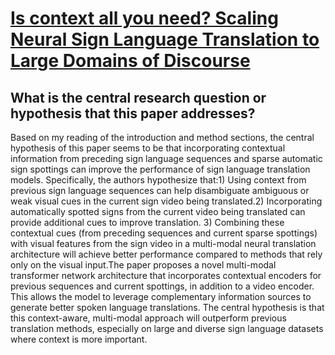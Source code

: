 # [Is context all you need? Scaling Neural Sign Language Translation to   Large Domains of Discourse](https://arxiv.org/abs/2308.09622)

## What is the central research question or hypothesis that this paper addresses?

Based on my reading of the introduction and method sections, the central hypothesis of this paper seems to be that incorporating contextual information from preceding sign language sequences and sparse automatic sign spottings can improve the performance of sign language translation models. Specifically, the authors hypothesize that:1) Using context from previous sign language sequences can help disambiguate ambiguous or weak visual cues in the current sign video being translated.2) Incorporating automatically spotted signs from the current video being translated can provide additional cues to improve translation. 3) Combining these contextual cues (from preceding sequences and current sparse spottings) with visual features from the sign video in a multi-modal neural translation architecture will achieve better performance compared to methods that rely only on the visual input.The paper proposes a novel multi-modal transformer network architecture that incorporates contextual encoders for previous sequences and current spottings, in addition to a video encoder. This allows the model to leverage complementary information sources to generate better spoken language translations. The central hypothesis is that this context-aware, multi-modal approach will outperform previous translation methods, especially on large and diverse sign language datasets where context is more important.
